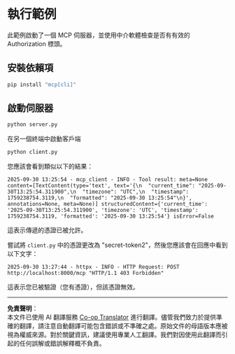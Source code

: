 <!--
CO_OP_TRANSLATOR_METADATA:
{
  "original_hash": "3f68294760a11dd3fdd175bd7f904a92",
  "translation_date": "2025-10-07T01:29:43+00:00",
  "source_file": "03-GettingStarted/11-simple-auth/code/basic/python/README.md",
  "language_code": "tw"
}
-->
# 執行範例

此範例啟動了一個 MCP 伺服器，並使用中介軟體檢查是否有有效的 Authorization 標頭。

## 安裝依賴項

```bash
pip install "mcp[cli]" 
```

## 啟動伺服器

```bash
python server.py
```

在另一個終端中啟動客戶端

```bash
python client.py
```

您應該會看到類似以下的結果：

```text
2025-09-30 13:25:54 - mcp_client - INFO - Tool result: meta=None content=[TextContent(type='text', text='{\n  "current_time": "2025-09-30T13:25:54.311900",\n  "timezone": "UTC",\n  "timestamp": 1759238754.3119,\n  "formatted": "2025-09-30 13:25:54"\n}', annotations=None, meta=None)] structuredContent={'current_time': '2025-09-30T13:25:54.311900', 'timezone': 'UTC', 'timestamp': 1759238754.3119, 'formatted': '2025-09-30 13:25:54'} isError=False
```

這表示傳遞的憑證已被允許。

嘗試將 `client.py` 中的憑證更改為 "secret-token2"，然後您應該會在回應中看到以下文字：

```text
2025-09-30 13:27:44 - httpx - INFO - HTTP Request: POST http://localhost:8000/mcp "HTTP/1.1 403 Forbidden"
```

這表示您已被驗證（您有憑證），但該憑證無效。

---

**免責聲明**：  
本文件已使用 AI 翻譯服務 [Co-op Translator](https://github.com/Azure/co-op-translator) 進行翻譯。儘管我們致力於提供準確的翻譯，請注意自動翻譯可能包含錯誤或不準確之處。原始文件的母語版本應被視為權威來源。對於關鍵資訊，建議使用專業人工翻譯。我們對因使用此翻譯而引起的任何誤解或錯誤解釋概不負責。